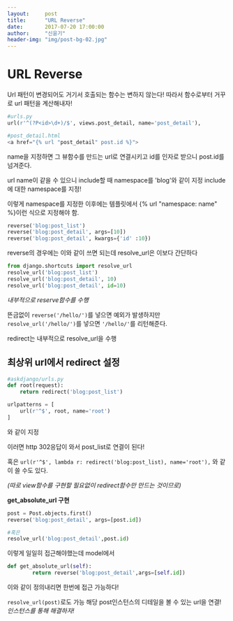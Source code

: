 ```yaml
---
layout:     post
title:      "URL Reverse"
date:       2017-07-20 17:00:00
author:     "신윤기"
header-img: "img/post-bg-02.jpg"
---
```


# URL Reverse 
Url 패턴이 변경되어도 거기서 호출되는 함수는 변하지 않는다!
따라서 함수로부터 거꾸로 url 패턴을 계산해내자!

```python
#urls.py
url(r'^(?P<id>\d+)/$', views.post_detail, name='post_detail'),

#post_detail.html
<a href="{% url "post_detail" post.id %}">
```
name을 지정하면 그 뷰함수를 만드는 url로 연결시키고 id를 인자로 받으니 post.id를 넘겨준다.


url name이 같을 수 있으니 
include할 때 namespace를 'blog'와 같이 지정
include에 대한 namespace를 지정!

이렇게 namespace를 지정한 이후에는 템플릿에서
{% url "namespace: name" %}이런 식으로 지정해야 함.


```python
reverse('blog:post_list')
reverse('blog:post_detail', args=[10])
reverse('blog:post_detail', kwargs={'id' :10})
```
reverse의 경우에는 이와 같이 쓰면 되는데
resolve_url은 이보다 간단하다

```python
from django.shortcuts import resolve_url
resolve_url('blog:post_list')
resolve_url('blog:post_detail', 10)
resolve_url('blog:post_detail', id=10)
```


*내부적으로 reserve함수를 수행*


뜬금없이
`reverse('/hello/')`를 넣으면 예외가 발생하지만
`resolve_url('/hello/')`를 넣으면 `'/hello/'`를 리턴해준다.


redirect는 내부적으로 resolve_url을 수행

## 최상위 url에서 redirect 설정

```python
#askdjango/urls.py
def root(request):
    return redirect('blog:post_list')

urlpatterns = [
    url(r'^$', root, name='root')
]
```
와 같이 지정

이러면 http 302응답이 와서 post_list로 연결이 된다!

혹은 
`url(r'^$', lambda r: redirect('blog:post_list), name='root'),`
와 같이 쓸 수도 있다.

*(따로 view함수를 구현할 필요없이 redirect함수만 만드는 것이므로)*


**get_absolute_url 구현**

```python
post = Post.objects.first()
reverse('blog:post_detail', args=[post.id]) 

#혹은
resolve_url('blog:post_detail',post.id)
```

이렇게 일일히 접근해야했는데
model에서 
```python
def get_absolute_url(self):
        return reverse('blog:post_detail',args=[self.id])
```
이와 같이 정의내리면 한번에 접근 가능하다!

`resolve_url(post)`로도 가능
해당 post인스턴스의 디테일을 볼 수 있는 url을 연결!  
*인스턴스를 통해 해결하자!*



